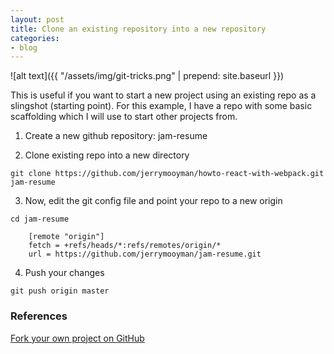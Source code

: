 ```yaml
---
layout: post
title: Clone an existing repository into a new repository
categories:
- blog
---
```

![alt text]({{ "/assets/img/git-tricks.png" | prepend: site.baseurl }})  

This is useful if you want to start a new project using an existing repo as a slingshot (starting point). For this example, I have a repo with some basic scaffolding which I will use to start other projects from.  

1) Create a new github repository: jam-resume  

2) Clone existing repo into a new directory  

``` shell 
git clone https://github.com/jerrymooyman/howto-react-with-webpack.git jam-resume      
```

3) Now, edit the git config file and point your repo to a new origin  

``` shell 
cd jam-resume  

    [remote "origin"]  
    fetch = +refs/heads/*:refs/remotes/origin/*  
    url = https://github.com/jerrymooyman/jam-resume.git  
```

4) Push your changes  

``` shell
git push origin master  
```

### References
[Fork your own project on GitHub](http://bitdrift.com/post/4534738938/fork-your-own-project-on-github)